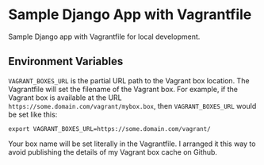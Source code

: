# Sample Django App with Vagrantfile
Sample Django app with Vagrantfile for local development.

## Environment Variables

``VAGRANT_BOXES_URL`` is the partial URL path to the Vagrant box location. The
Vagrantfile will set the filename of the Vagrant box. For example, if the
Vagrant box is available at the URL ``https://some.domain.com/vagrant/mybox.box``,
then ``VAGRANT_BOXES_URL`` would be set like this:

    export VAGRANT_BOXES_URL=https://some.domain.com/vagrant/

Your box name will be set literally in the Vagrantfile. I arranged it this way
to avoid publishing the details of my Vagrant box cache on Github.
